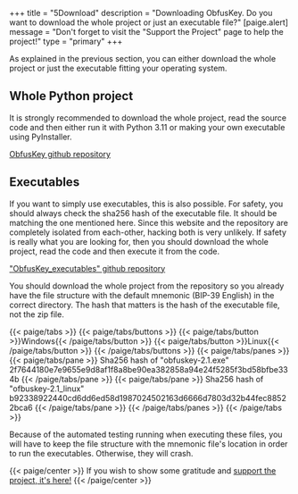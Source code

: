 +++
title = "5Download"
description = "Downloading ObfusKey. Do you want to download the whole project or just an executable file?"
[paige.alert]
message = "Don't forget to visit the \"Support the Project\" page to help the project!"
type = "primary"
+++

As explained in the previous section, you can either download the whole project or just the executable fitting your operating system.

## Whole Python project

It is strongly recommended to download the whole project, read the source code and then either run it with Python 3.11 or making your own executable using PyInstaller.

[ObfusKey github repository](https://www.github.com/bujojo16/obfuskey)

## Executables

If you want to simply use executables, this is also possible. For safety, you should always check the sha256 hash of the executable file. It should be matching the one mentioned here. Since this website and the repository are completely isolated from each-other, hacking both is very unlikely. If safety is really what you are looking for, then you should download the whole project, read the code and then execute it from the code.

["ObfusKey_executables" github repository](https://www.github.com/bujojo16/obfuskey_executables)

You should download the whole project from the repository so you already have the file structure with the default mnemonic (BIP-39 English) in the correct directory. The hash that matters is the hash of the executable file, not the zip file.

{{< paige/tabs >}}
{{< paige/tabs/buttons >}}
{{< paige/tabs/button >}}Windows{{< /paige/tabs/button >}}
{{< paige/tabs/button >}}Linux{{< /paige/tabs/button >}}
{{< /paige/tabs/buttons >}}
{{< paige/tabs/panes >}}
{{< paige/tabs/pane >}}
Sha256 hash of "obfuskey-2.1.exe"   
2f7644180e7e9655e9d8af1f8a8be90ea382858a94e24f5285f3bd58bfbe334b
{{< /paige/tabs/pane >}}
{{< paige/tabs/pane >}}
Sha256 hash of "ofbuskey-2.1_linux"   
b92338922440cd6dd6ed58d1987024502163d6666d7803d32b44fec88522bca6
{{< /paige/tabs/pane >}}
{{< /paige/tabs/panes >}}
{{< /paige/tabs >}}

Because of the automated testing running when executing these files, you will have to keep the file structure with the mnemonic file's location in order to run the executables. Otherwise, they will crash.

{{< paige/center >}}
If you wish to show some gratitude and [support the project, it's here!](../6supporttheproject)
{{< /paige/center >}}
